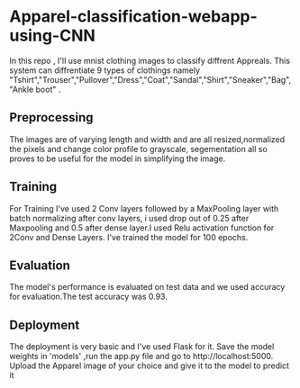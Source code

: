 # Apparel-classification-webapp-using-CNN

In this repo , I'll use mnist clothing images to classify diffrent Appreals.
This system can diffrentiate 9 types of clothings namely "Tshirt","Trouser","Pullover","Dress","Coat","Sandal","Shirt","Sneaker","Bag","Ankle boot" . 


## **Preprocessing**

The images are of varying length and width and are all resized,normalized the pixels and change color profile to grayscale, segementation all so proves to be useful for the model in simplifying the image.

## **Training**

For Training I've used 2 Conv layers followed by a MaxPooling layer with batch normalizing after conv layers, i used drop out of 0.25 after Maxpooling and 0.5 after dense layer.I used Relu activation function for 2Conv and Dense Layers. I've trained the model for 100 epochs.

## **Evaluation**

The model's performance is evaluated on test data and we used accuracy for evaluation.The test accuracy was 0.93.

## **Deployment**

The deployment is very basic and I've used Flask for it. Save the model weights in 'models' ,run the app.py file and go to http://localhost:5000. Upload the Apparel image of your choice and give it to the model to predict it
